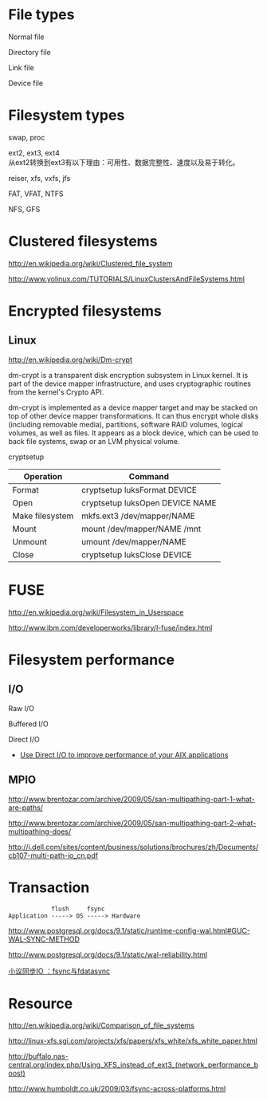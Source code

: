 # File types

Normal file

Directory file

Link file

Device file


# Filesystem types

swap, proc

ext2, ext3, ext4<br>
从ext2转换到ext3有以下理由：可用性、数据完整性、速度以及易于转化。

reiser, xfs, vxfs, jfs

FAT, VFAT, NTFS

NFS, GFS


# Clustered filesystems

http://en.wikipedia.org/wiki/Clustered_file_system

http://www.yolinux.com/TUTORIALS/LinuxClustersAndFileSystems.html


# Encrypted filesystems

## Linux

http://en.wikipedia.org/wiki/Dm-crypt

dm-crypt is a transparent disk encryption subsystem in Linux kernel. It is part of the device mapper infrastructure, and uses cryptographic routines from the kernel's Crypto API.

dm-crypt is implemented as a device mapper target and may be stacked on top of other device mapper transformations. It can thus encrypt whole disks (including removable media), partitions, software RAID volumes, logical volumes, as well as files. It appears as a block device, which can be used to back file systems, swap or an LVM physical volume.

cryptsetup

Operation | Command
--- | ---
Format | cryptsetup luksFormat DEVICE
Open | cryptsetup luksOpen DEVICE NAME
Make filesystem | mkfs.ext3 /dev/mapper/NAME
Mount | mount /dev/mapper/NAME /mnt
Unmount | umount /dev/mapper/NAME
Close | cryptsetup luksClose DEVICE


# FUSE

http://en.wikipedia.org/wiki/Filesystem_in_Userspace

http://www.ibm.com/developerworks/library/l-fuse/index.html


# Filesystem performance

## I/O

Raw I/O

Buffered I/O

Direct I/O

* [Use Direct I/O to improve performance of your AIX applications](http://www.ibm.com/developerworks/aix/library/au-DirectIO.html)

## MPIO

http://www.brentozar.com/archive/2009/05/san-multipathing-part-1-what-are-paths/

http://www.brentozar.com/archive/2009/05/san-multipathing-part-2-what-multipathing-does/

http://i.dell.com/sites/content/business/solutions/brochures/zh/Documents/cb107-multi-path-io_cn.pdf


# Transaction

```
            flush     fsync
Application -----> OS -----> Hardware
```

http://www.postgresql.org/docs/9.1/static/runtime-config-wal.html#GUC-WAL-SYNC-METHOD

http://www.postgresql.org/docs/9.1/static/wal-reliability.html

[小议同步IO ：fsync与fdatasync](http://www.cnblogs.com/promise6522/archive/2012/05/27/2520028.html)


# Resource

http://en.wikipedia.org/wiki/Comparison_of_file_systems

http://linux-xfs.sgi.com/projects/xfs/papers/xfs_white/xfs_white_paper.html

http://buffalo.nas-central.org/index.php/Using_XFS_instead_of_ext3_(network_performance_boost)

http://www.humboldt.co.uk/2009/03/fsync-across-platforms.html
